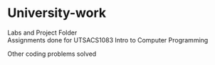 # University-work

Labs and Project Folder  
Assignments done for UTSACS1083 Intro to Computer Programming

Other coding problems solved
